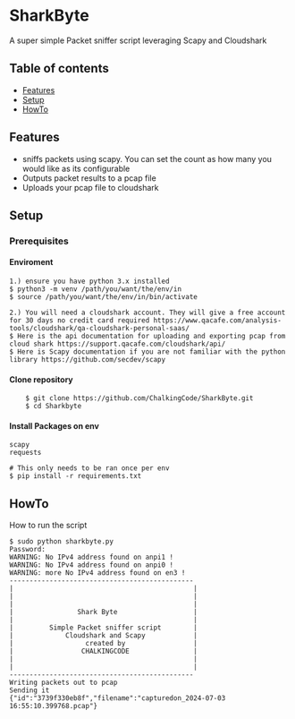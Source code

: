 # SharkByte
A super simple Packet sniffer script leveraging Scapy and Cloudshark


## Table of contents
* [Features](#features)
* [Setup](#setup)
* [HowTo](#howto)

## Features
- sniffs packets using scapy. You can set the count as how many you would like as its configurable
- Outputs packet results to a pcap file
- Uploads your pcap file to cloudshark

## Setup

### Prerequisites

#### Enviroment
```
1.) ensure you have python 3.x installed 
$ python3 -m venv /path/you/want/the/env/in
$ source /path/you/want/the/env/in/bin/activate 
```
```
2.) You will need a cloudshark account. They will give a free account for 30 days no credit card required https://www.qacafe.com/analysis-tools/cloudshark/qa-cloudshark-personal-saas/
$ Here is the api documentation for uploading and exporting pcap from cloud shark https://support.qacafe.com/cloudshark/api/
$ Here is Scapy documentation if you are not familiar with the python library https://github.com/secdev/scapy
```
#### Clone repository 

        $ git clone https://github.com/ChalkingCode/SharkByte.git
        $ cd Sharkbyte


#### Install Packages on env
```       
scapy
requests

# This only needs to be ran once per env 
$ pip install -r requirements.txt
```
## HowTo

How to run the script 

```
$ sudo python sharkbyte.py
Password:
WARNING: No IPv4 address found on anpi1 !
WARNING: No IPv4 address found on anpi0 !
WARNING: more No IPv4 address found on en3 !
----------------------------------------------
|                                             |
|                                             |
|                                             |
|                Shark Byte                   |
|                                             |
|         Simple Packet sniffer script        |
|             Cloudshark and Scapy            |
|                  created by                 |
|                 CHALKINGCODE                |
|                                             |
|                                             |
----------------------------------------------
Writing packets out to pcap
Sending it
{"id":"3739f330eb8f","filename":"capturedon_2024-07-03 16:55:10.399768.pcap"}
```
